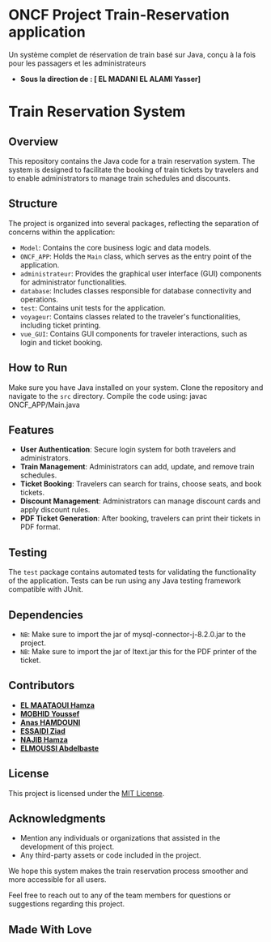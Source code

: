 # ONCF Project Train-Reservation application
Un système complet de réservation de train basé sur Java, conçu à la fois pour les passagers et les administrateurs
- **Sous la direction de : [ EL MADANI EL ALAMI Yasser]** 
# Train Reservation System

## Overview
This repository contains the Java code for a train reservation system. The system is designed to facilitate the booking of train tickets by travelers and to enable administrators to manage train schedules and discounts.

## Structure
The project is organized into several packages, reflecting the separation of concerns within the application:

- `Model`: Contains the core business logic and data models.
- `ONCF_APP`: Holds the `Main` class, which serves as the entry point of the application.
- `administrateur`: Provides the graphical user interface (GUI) components for administrator functionalities.
- `database`: Includes classes responsible for database connectivity and operations.
- `test`: Contains unit tests for the application.
- `voyageur`: Contains classes related to the traveler's functionalities, including ticket printing.
- `vue_GUI`: Contains GUI components for traveler interactions, such as login and ticket booking.

## How to Run
Make sure you have Java installed on your system. Clone the repository and navigate to the `src` directory. Compile the code using: javac ONCF_APP/Main.java 




## Features
- **User Authentication**: Secure login system for both travelers and administrators.
- **Train Management**: Administrators can add, update, and remove train schedules.
- **Ticket Booking**: Travelers can search for trains, choose seats, and book tickets.
- **Discount Management**: Administrators can manage discount cards and apply discount rules.
- **PDF Ticket Generation**: After booking, travelers can print their tickets in PDF format.

## Testing
The `test` package contains automated tests for validating the functionality of the application. Tests can be run using any Java testing framework compatible with JUnit.

## Dependencies
- `NB`: Make sure to import the jar of mysql-connector-j-8.2.0.jar to the project.
- `NB`: Make sure to import the jar of Itext.jar this for the PDF printer of the ticket.

## Contributors

- **[EL MAATAOUI Hamza](https://github.com/alicesmith)** 
- **[MOBHID Youssef](https://github.com/bobjohnson)**
- **[Anas HAMDOUNI](https://github.com/charlielee)**
- **[ESSAIDI Ziad ](https://github.com/dianareyes)**
- **[NAJIB Hamza](https://github.com/evanbrown)**
- **[ELMOUSSI Abdelbaste](https://github.com/fionachen)**

## License
This project is licensed under the [MIT License](LICENSE.md).

## Acknowledgments
- Mention any individuals or organizations that assisted in the development of this project.
- Any third-party assets or code included in the project.

We hope this system makes the train reservation process smoother and more accessible for all users.

Feel free to reach out to any of the team members for questions or suggestions regarding this project.

## Made With Love




